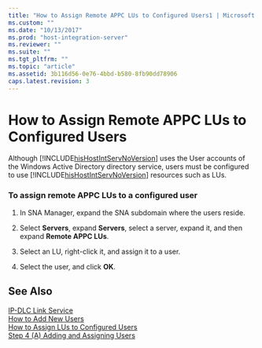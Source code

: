 ```yaml
---
title: "How to Assign Remote APPC LUs to Configured Users1 | Microsoft Docs"
ms.custom: ""
ms.date: "10/13/2017"
ms.prod: "host-integration-server"
ms.reviewer: ""
ms.suite: ""
ms.tgt_pltfrm: ""
ms.topic: "article"
ms.assetid: 3b116d56-0e76-4bbd-b580-8fb90dd78906
caps.latest.revision: 3
---
```

# How to Assign Remote APPC LUs to Configured Users
Although [!INCLUDE[hisHostIntServNoVersion](../core/includes/hishostintservnoversion-md.md)] uses the User accounts of the Windows Active Directory directory service, users must be configured to use [!INCLUDE[hisHostIntServNoVersion](../core/includes/hishostintservnoversion-md.md)] resources such as LUs.  
  
### To assign remote APPC LUs to a configured user  
  
1.  In SNA Manager, expand the SNA subdomain where the users reside.  
  
2.  Select **Servers**, expand **Servers**, select a server, expand it, and then expand **Remote APPC LUs**.  
  
3.  Select an LU, right-click it, and assign it to a user.  
  
4.  Select the user, and click **OK**.  
  
## See Also  
 [IP-DLC Link Service](../Topic/IP-DLC%20Link%20Service1.md)   
 [How to Add New Users](../core/how-to-add-new-users.md)   
 [How to Assign LUs to Configured Users](../core/how-to-assign-lus-to-configured-users.md)   
 [Step 4 (A) Adding and Assigning Users](../core/step-4-a-adding-and-assigning-users.md)